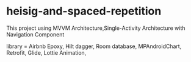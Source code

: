 # heisig-and-spaced-repetition
This project using
MVVM Architecture,Single-Activity Architecture with Navigation Component

library = 
Airbnb Epoxy,
Hilt dagger,
Room database,
MPAndroidChart,
Retrofit,
Glide,
Lottie Animation,
